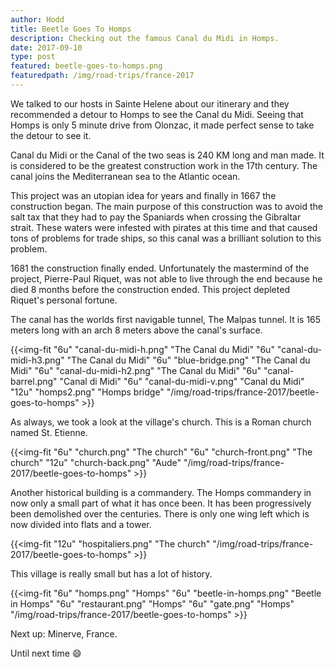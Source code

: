 ```yaml
---
author: Hodd
title: Beetle Goes To Homps
description: Checking out the famous Canal du Midi in Homps.
date: 2017-09-10
type: post
featured: beetle-goes-to-homps.png
featuredpath: /img/road-trips/france-2017
---
```


We talked to our hosts in Sainte Helene about our itinerary and they recommended a detour to Homps to see the Canal du Midi. Seeing that Homps is only 5 minute drive from Olonzac, it made perfect sense to take the detour to see it.

Canal du Midi or the Canal of the two seas is 240 KM long and man made. It is considered to be the greatest construction work in the 17th century. The canal joins the Mediterranean sea to the Atlantic ocean.

This project was an utopian idea for years and finally in 1667 the construction began. The main purpose of this construction was to avoid the salt tax that they had to pay the Spaniards when crossing the Gibraltar strait. These waters were infested with pirates at this time and that caused tons of problems for trade ships, so this canal was a brilliant solution to this problem.

1681 the construction finally ended. Unfortunately the mastermind of the project, Pierre-Paul Riquet, was not able to live through the end because he died 8 months before the construction ended. This project depleted Riquet's personal fortune.

The canal has the worlds first navigable tunnel, The Malpas tunnel. It is 165 meters long with an arch 8 meters above the canal's surface.

{{<img-fit
  "6u" "canal-du-midi-h.png" "The Canal du Midi"
  "6u" "canal-du-midi-h3.png" "The Canal du Midi"
  "6u" "blue-bridge.png" "The Canal du Midi"
  "6u" "canal-du-midi-h2.png" "The Canal du Midi"
  "6u" "canal-barrel.png" "Canal di Midi"
  "6u" "canal-du-midi-v.png" "Canal du Midi"
  "12u" "homps2.png" "Homps bridge"
  "/img/road-trips/france-2017/beetle-goes-to-homps" >}}

As always, we took a look at the village's church. This is a Roman church named St. Etienne.

{{<img-fit
  "6u" "church.png" "The church"
  "6u" "church-front.png" "The church"
  "12u" "church-back.png" "Aude"
  "/img/road-trips/france-2017/beetle-goes-to-homps" >}}

Another historical building is a commandery. The Homps commandery in now only a small part of what it has once been. It has been progressively been demolished over the centuries. There is only one wing left which is now divided into flats and a tower.

{{<img-fit
  "12u" "hospitaliers.png" "The church"
  "/img/road-trips/france-2017/beetle-goes-to-homps" >}}

This village is really small but has a lot of history.

{{<img-fit
  "6u" "homps.png" "Homps"
  "6u" "beetle-in-homps.png" "Beetle in Homps"
  "6u" "restaurant.png" "Homps"
  "6u" "gate.png" "Homps"
  "/img/road-trips/france-2017/beetle-goes-to-homps" >}}

Next up: Minerve, France.

Until next time :smile:
